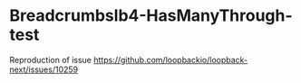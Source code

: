 # Breadcrumbslb4-HasManyThrough-test

Reproduction of issue https://github.com/loopbackio/loopback-next/issues/10259
